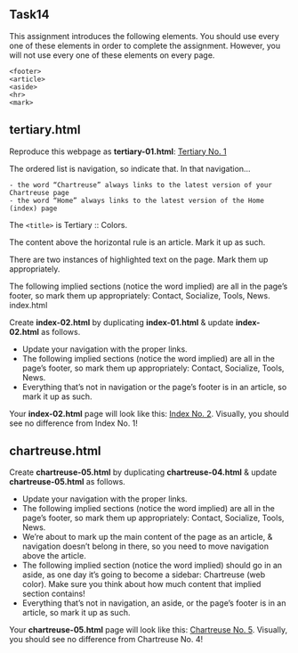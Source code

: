 ## Task14
This assignment introduces the following elements. You should use every one of these elements in order to complete the assignment. However, you will not use every one of these elements on every page.
```
<footer>
<article>
<aside>
<hr>
<mark>
```

## tertiary.html

Reproduce this webpage as **tertiary-01.html**: [Tertiary No. 1](pdfs/tertiary-01.pdf)

The ordered list is navigation, so indicate that. In that navigation…

    - the word “Chartreuse” always links to the latest version of your Chartreuse page
    - the word “Home” always links to the latest version of the Home (index) page

The `<title>` is Tertiary :: Colors.

The content above the horizontal rule is an article. Mark it up as such.

There are two instances of highlighted text on the page. Mark them up appropriately.

The following implied sections (notice the word implied) are all in the page’s footer, so mark them up appropriately: Contact, Socialize, Tools, News.
index.html

Create **index-02.html** by duplicating **index-01.html** & update **index-02.html** as follows.

- Update your navigation with the proper links.
- The following implied sections (notice the word implied) are all in the page’s footer, so mark them up appropriately: Contact, Socialize, Tools, News.
- Everything that’s not in navigation or the page’s footer is in an article, so mark it up as such.

Your **index-02.html** page will look like this: [Index No. 2](pdfs/index-02.pdf). Visually, you should see no difference from Index No. 1!

## chartreuse.html

Create **chartreuse-05.html** by duplicating **chartreuse-04.html** & update **chartreuse-05.html** as follows.

- Update your navigation with the proper links.
- The following implied sections (notice the word implied) are all in the page’s footer, so mark them up appropriately: Contact, Socialize, Tools, News.
- We’re about to mark up the main content of the page as an article, & navigation doesn’t belong in there, so you need to move navigation above the article.
- The following implied section (notice the word implied) should go in an aside, as one day it’s going to become a sidebar: Chartreuse (web color). Make sure you think about how much content that implied section contains!
- Everything that’s not in navigation, an aside, or the page’s footer is in an article, so mark it up as such.

Your **chartreuse-05.html** page will look like this: [Chartreuse No. 5](pdfs/chartreuse-05.pdf). Visually, you should see no difference from Chartreuse No. 4!
